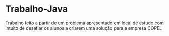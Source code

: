 # Trabalho-Java
Trabalho feito a partir de um problema apresentado em local de estudo com intuito de desafiar os alunos a criarem uma solução para a empresa COPEL 
